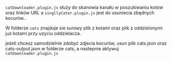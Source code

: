 `catDownloader.plugin.js` służy do skanowia kanału w poszukiwaniu kotów oraz linków URL a `singllyCater.plugin.js` jest do usuniecia zbędnych kocurów..


W folderze `cats` znajduje sie surowy plik z kotami oraz plik z oddzielonymi juz kotami przy uzyciu oddzielacza.


jeżeli chcesz samodzielnie zdobyć zdjecia kocurów, usun plik cats.json oraz cats-output.json w folderze cats, a nastepnie aktywuj `catDownloader.plugin.js`
